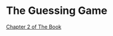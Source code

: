 # The Guessing Game

[Chapter 2 of The Book](https://doc.rust-lang.org/book/ch02-00-guessing-game-tutorial.html)
